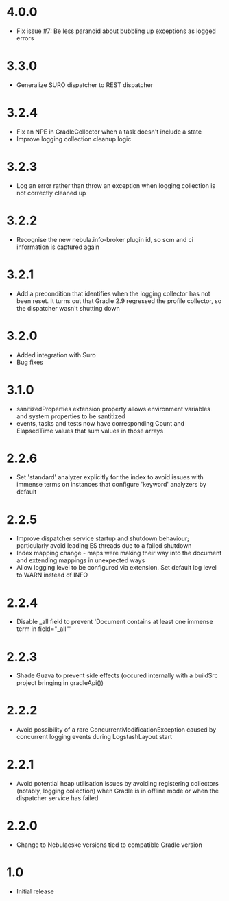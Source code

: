 # 4.0.0

- Fix issue #7: Be less paranoid about bubbling up exceptions as logged errors

# 3.3.0

- Generalize SURO dispatcher to REST dispatcher

# 3.2.4

- Fix an NPE in GradleCollector when a task doesn't include a state
- Improve logging collection cleanup logic

# 3.2.3

- Log an error rather than throw an exception when logging collection is not correctly cleaned up

# 3.2.2

- Recognise the new nebula.info-broker plugin id, so scm and ci information is captured again

# 3.2.1

- Add a precondition that identifies when the logging collector has not been reset. It turns out that Gradle 2.9 regressed the profile collector, so the dispatcher wasn't shutting down

# 3.2.0

- Added integration with Suro
- Bug fixes

# 3.1.0

- sanitizedProperties extension property allows environment variables and system properties to be santitized
- events, tasks and tests now have corresponding Count and ElapsedTime values that sum values in those arrays

# 2.2.6

- Set 'standard' analyzer explicitly for the index to avoid issues with immense terms on instances that configure 'keyword' analyzers by default

# 2.2.5

- Improve dispatcher service startup and shutdown behaviour; particularly avoid leading ES threads due to a failed shutdown
- Index mapping change - maps were making their way into the document and extending mappings in unexpected ways
- Allow logging level to be configured via extension. Set default log level to WARN instead of INFO

# 2.2.4

- Disable _all field to prevent 'Document contains at least one immense term in field="_all"'

# 2.2.3

- Shade Guava to prevent side effects (occured internally with a buildSrc project bringing in gradleApi())

# 2.2.2

- Avoid possibility of a rare ConcurrentModificationException caused by concurrent logging events during LogstashLayout start

# 2.2.1

- Avoid potential heap utilisation issues by avoiding registering collectors (notably, logging collection) when Gradle is in offline mode or when the dispatcher service has failed

# 2.2.0

- Change to Nebulaeske versions tied to compatible Gradle version

# 1.0

- Initial release
